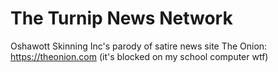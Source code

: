 # The Turnip News Network

Oshawott Skinning Inc's parody of satire news site The Onion: https://theonion.com (it's blocked on my school computer wtf)
